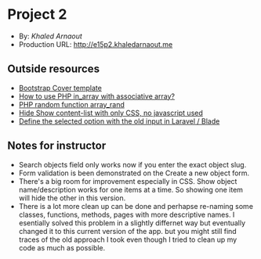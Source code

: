 # Project 2
+ By: *Khaled Arnaout*
+ Production URL: <http://e15p2.khaledarnaout.me>

## Outside resources
+ [Bootstrap Cover template](https://getbootstrap.com/docs/4.0/examples/)
+ [How to use PHP in_array with associative array?](https://stackoverflow.com/questions/21809116/how-to-use-php-in-array-with-associative-array)
+ [PHP random function array_rand](https://www.php.net/manual/en/function.array-rand.php)
+ [Hide Show content-list with only CSS, no javascript used](https://stackoverflow.com/questions/17731457/hide-show-content-list-with-only-css-no-javascript-used)
+ [Define the selected option with the old input in Laravel / Blade](https://stackoverflow.com/questions/29148274/define-the-selected-option-with-the-old-input-in-laravel-blade)


## Notes for instructor
+ Search objects field only works now if you enter the exact object slug.
+ Form validation is been demonstrated on the Create a new object form.
+ There's a big room for improvement especially in CSS. Show object name/description works for one items at a time. So showing one item will hide the other in this version. 
+ There is a lot more clean up can be done and perhapse re-naming some classes, functions, methods, pages with more descriptive names. I esentially solved this problem in a slightly differnet way but eventually changed it to this current version of the app. but you might still find traces of the old approach I took even though I tried to clean up my code as much as possible. 
